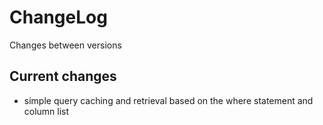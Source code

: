 # ChangeLog

Changes between versions

## Current changes

* simple query caching and retrieval based on the where statement and column list

